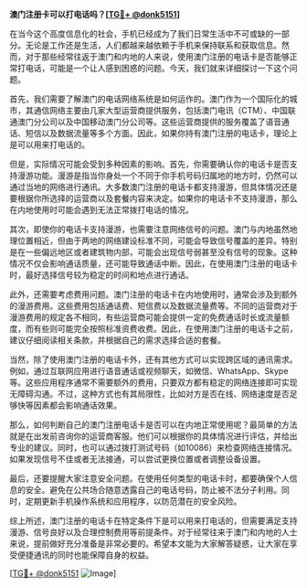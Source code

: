 **澳门注册卡可以打电话吗？[[TG💪+ @donk5151](https://t.me/s/donk5151)]**

在当今这个高度信息化的社会，手机已经成为了我们日常生活中不可或缺的一部分。无论是工作还是生活，人们都越来越依赖于手机来保持联系和获取信息。然而，对于那些经常往返于澳门和内地的人来说，使用澳门注册的电话卡是否能够正常打电话，可能是一个让人感到困惑的问题。今天，我们就来详细探讨一下这个问题。

首先，我们需要了解澳门的电话网络系统是如何运作的。澳门作为一个国际化的城市，其通信网络主要由几家大型运营商提供服务，包括澳门电讯（CTM）、中国联通澳门分公司以及中国移动澳门分公司等。这些运营商提供的服务覆盖了语音通话、短信以及数据流量等多个方面。因此，如果你持有澳门注册的电话卡，理论上是可以用来打电话的。

但是，实际情况可能会受到多种因素的影响。首先，你需要确认你的电话卡是否支持漫游功能。漫游是指当你身处一个不同于你手机号码归属地的地方时，仍然可以通过当地的网络进行通讯。大多数澳门注册的电话卡都支持漫游，但具体情况还是要根据你所选择的运营商以及套餐内容来决定。如果你的电话卡不支持漫游，那么在内地使用时可能会遇到无法正常拨打电话的情况。

其次，即使你的电话卡支持漫游，也需要注意网络信号的问题。澳门与内地虽然地理位置相近，但由于两地的网络建设标准不同，可能会导致信号覆盖的差异。特别是在一些偏远地区或者建筑物内部，可能会出现信号弱甚至没有信号的现象。这种情况不仅会影响通话质量，还可能导致通话中断。因此，在使用澳门注册的电话卡时，最好选择信号较为稳定的时间和地点进行通话。

此外，还需要考虑费用问题。澳门注册的电话卡在内地使用时，通常会涉及到额外的漫游费用。这些费用包括通话费、短信费以及数据流量费等。不同的运营商对于漫游费用的规定各不相同，有些运营商可能会提供一定的免费通话时长或流量额度，而有些则可能完全按照标准资费收费。因此，在使用澳门注册的电话卡之前，建议仔细阅读相关条款，并根据自己的需求选择合适的套餐。

当然，除了使用澳门注册的电话卡外，还有其他方式可以实现跨区域的通讯需求。例如，通过互联网应用进行语音通话或视频聊天，如微信、WhatsApp、Skype等。这些应用程序通常不需要额外的费用，只要双方都有稳定的网络连接即可实现无障碍沟通。不过，这种方式也有其局限性，比如对方是否在线、网络速度是否足够快等因素都会影响通话效果。

那么，如何判断自己的澳门注册电话卡是否可以在内地正常使用呢？最简单的方法就是在出发前咨询你的运营商客服。他们可以根据你的具体情况进行评估，并给出专业的建议。同时，也可以通过拨打测试号码（如10086）来检查网络连接情况。如果发现信号不佳或者无法接通，可以尝试更换位置或者调整设备设置。

最后，还要提醒大家注意安全问题。在使用任何类型的电话卡时，都要确保个人信息的安全。避免在公共场合随意透露自己的电话号码，防止被不法分子利用。同时，定期更新手机操作系统和应用程序，以防范潜在的安全风险。

综上所述，澳门注册的电话卡在特定条件下是可以用来打电话的，但需要满足支持漫游、信号良好以及合理控制费用等前提条件。对于经常往来于澳门和内地的人士来说，提前做好充分准备是非常必要的。希望本文能为大家解答疑惑，让大家在享受便捷通讯的同时也能保障自身的权益。

[[TG💪+ @donk5151](https://t.me/s/donk5151) ![Image](https://i.postimg.cc/rwNCRYN7/Snipaste-2025-04-30-17-27-05.png)]